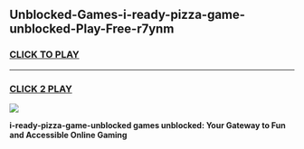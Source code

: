 
## Unblocked-Games-i-ready-pizza-game-unblocked-Play-Free-r7ynm
<h3>
<a href="https://premium76.site?title=i-ready-pizza-game-unblocked&ref=22A">CLICK TO PLAY</a></h3>
<hr>

<h3>
<a href="https://premium76.site?title=i-ready-pizza-game-unblocked&ref=22A">CLICK 2 PLAY</a>
  
</h3>

<a href="https://premium76.site?title=i-ready-pizza-game-unblocked&ref=22A"><img src="https://clearcache.store/games.png"></a>


**i-ready-pizza-game-unblocked games unblocked: Your Gateway to Fun and Accessible Online Gaming**
